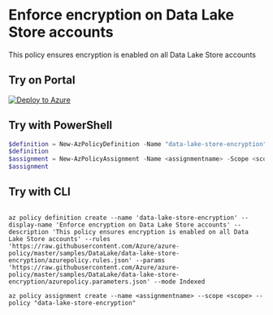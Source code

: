 # Enforce encryption on Data Lake Store accounts

This policy ensures encryption is enabled on all Data Lake Store accounts

## Try on Portal

[![Deploy to Azure](http://azuredeploy.net/deploybutton.png)](https://portal.azure.com/#blade/Microsoft_Azure_Policy/CreatePolicyDefinitionBlade/uri/https%3A%2F%2Fraw.githubusercontent.com%2FAzure%2Fazure-policy%2Fmaster%2Fsamples%2FDataLake%2Fdata-lake-store-encryption%2Fazurepolicy.json)

## Try with PowerShell

````powershell
$definition = New-AzPolicyDefinition -Name "data-lake-store-encryption" -DisplayName "Enforce encryption on Data Lake Store accounts" -description "This policy ensures encryption is enabled on all Data Lake Store accounts" -Policy 'https://raw.githubusercontent.com/Azure/azure-policy/master/samples/DataLake/data-lake-store-encryption/azurepolicy.rules.json' -Parameter 'https://raw.githubusercontent.com/Azure/azure-policy/master/samples/DataLake/data-lake-store-encryption/azurepolicy.parameters.json' -Mode Indexed
$definition
$assignment = New-AzPolicyAssignment -Name <assignmentname> -Scope <scope> -PolicyDefinition $definition
$assignment 
````

## Try with CLI

````cli

az policy definition create --name 'data-lake-store-encryption' --display-name 'Enforce encryption on Data Lake Store accounts' --description 'This policy ensures encryption is enabled on all Data Lake Store accounts' --rules 'https://raw.githubusercontent.com/Azure/azure-policy/master/samples/DataLake/data-lake-store-encryption/azurepolicy.rules.json' --params 'https://raw.githubusercontent.com/Azure/azure-policy/master/samples/DataLake/data-lake-store-encryption/azurepolicy.parameters.json' --mode Indexed

az policy assignment create --name <assignmentname> --scope <scope> --policy "data-lake-store-encryption" 

````
